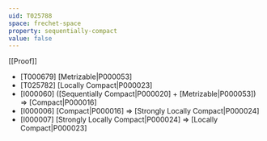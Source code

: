 ```yaml
---
uid: T025788
space: frechet-space
property: sequentially-compact
value: false
---
```

[[Proof]]

* [T000679] [Metrizable|P000053]
* [T025782] [Locally Compact|P000023]
* [I000060] ([Sequentially Compact|P000020] + [Metrizable|P000053]) => [Compact|P000016]
* [I000006] [Compact|P000016] => [Strongly Locally Compact|P000024]
* [I000007] [Strongly Locally Compact|P000024] => [Locally Compact|P000023]

